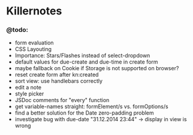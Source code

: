 # Killernotes

### @todo:

  - form evaluation
  - CSS Layouting
  - Importance: Stars/Flashes instead of select-dropdown
  - default values for due-create and due-time in create form
  - maybe fallback on Cookie if Storage is not supported on browser?
  - reset create form after kn:created
  - sort view: use handlebars correctly
  - edit a note
  - style picker
  - JSDoc comments for "every" function
  - get variable-names straight: formElement/s vs. formOptions/s
  - find a better solution for the Date zero-padding problem
  - investigate bug with due-date "31.12.2014 23:44" -> display in view is wrong